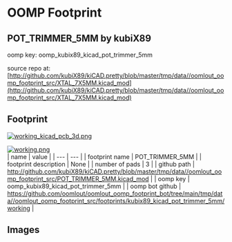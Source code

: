 # OOMP Footprint  
## POT_TRIMMER_5MM  by kubiX89  
  
oomp key: oomp_kubix89_kicad_pot_trimmer_5mm  
  
source repo at: [http://github.com/kubiX89/kiCAD.pretty/blob/master/tmp/data//oomlout_oomp_footprint_src/XTAL_7X5MM.kicad_mod](http://github.com/kubiX89/kiCAD.pretty/blob/master/tmp/data//oomlout_oomp_footprint_src/XTAL_7X5MM.kicad_mod)  
## Footprint  
  
[![working_kicad_pcb_3d.png](working_kicad_pcb_3d_600.png)](working_kicad_pcb_3d.png)  
  
[![working.png](working_600.png)](working.png)  
| name | value | 
| --- | --- | 
| footprint name | POT_TRIMMER_5MM | 
| footprint description | None | 
| number of pads | 3 | 
| github path | http://github.com/kubiX89/kiCAD.pretty/blob/master/tmp/data//oomlout_oomp_footprint_src/POT_TRIMMER_5MM.kicad_mod | 
| oomp key | oomp_kubix89_kicad_pot_trimmer_5mm | 
| oomp bot github | https://github.com/oomlout/oomlout_oomp_footprint_bot/tree/main/tmp/data//oomlout_oomp_footprint_src/footprints/kubix89_kicad_pot_trimmer_5mm/working | 
## Images  
